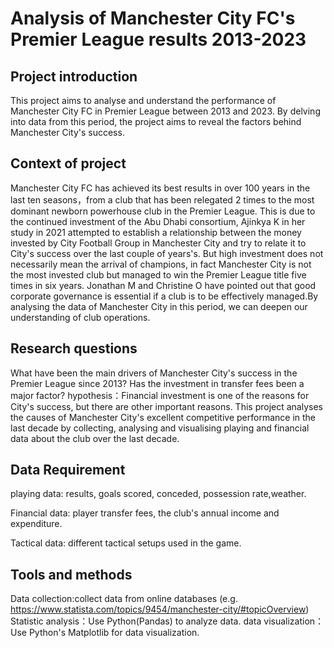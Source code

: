 # Analysis of Manchester City FC's Premier League results 2013-2023
## Project introduction
This project aims to analyse and understand the performance of Manchester City FC in Premier League between 2013 and 2023. By delving into data from this period, the project aims to reveal the factors behind Manchester City's success.
## Context of project
Manchester City FC has achieved its best results in over 100 years in the last ten seasons，from a club that has been relegated 2 times to the most dominant newborn powerhouse club in the Premier League. This is due to the continued investment of the Abu Dhabi consortium, Ajinkya K in her study in 2021 attempted to establish a relationship between the money invested by City Football Group in Manchester City and try to relate it to City's success over the last couple of years's. But high investment does not necessarily mean the arrival of champions, in fact Manchester City is not the most invested club but managed to win the Premier League title five times in six years. Jonathan M and Christine O have pointed out that good corporate governance is essential if a club is to be effectively managed.By analysing the data of Manchester City in this period, we can deepen our understanding of club operations.
## Research questions
What have been the main drivers of Manchester City's success in the Premier League since 2013? 
Has the investment in transfer fees been a major factor?
hypothesis：Financial investment is one of the reasons for City's success, but there are other important reasons.
This project analyses the causes of Manchester City's excellent competitive performance in the last decade by collecting, analysing and visualising playing and financial data about the club over the last decade.
## Data Requirement
playing data: results, goals scored, conceded, possession rate,weather.

Financial data: player transfer fees, the club's annual income and expenditure.

Tactical data: different tactical setups used in the game.
## Tools and methods 
Data collection:collect data from online databases (e.g. https://www.statista.com/topics/9454/manchester-city/#topicOverview)
Statistic analysis：Use Python(Pandas) to analyze data.
data visualization：Use Python's Matplotlib for data visualization.
